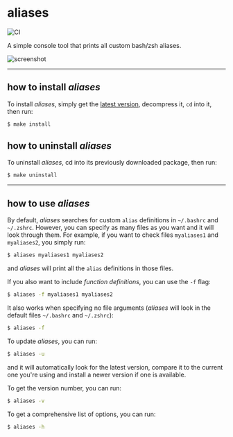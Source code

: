 # aliases

![CI](https://github.com/kokkonisd/aliases/workflows/CI/badge.svg?branch=master)

A simple console tool that prints all custom bash/zsh aliases.

![screenshot](https://i.imgur.com/zi8NUl6.png)

---

## how to install _aliases_
To install _aliases_, simply get the [latest version](https://github.com/kokkonisd/aliases/releases/latest), decompress it, `cd` into it, then run:

```bash
$ make install
```

## how to uninstall _aliases_
To uninstall _aliases_, cd into its previously downloaded package, then run:

```bash
$ make uninstall
```

---

## how to use _aliases_

By default, _aliases_ searches for custom `alias` definitions in `~/.bashrc` and `~/.zshrc`.
However, you can specify as many files as you want and it will look through them.
For example, if you want to check files `myaliases1` and `myaliases2`, you simply run:

```bash
$ aliases myaliases1 myaliases2
```

and _aliases_ will print all the `alias` definitions in those files.

If you also want to include _function definitions_, you can use the `-f` flag:

```bash
$ aliases -f myaliases1 myaliases2
```

It also works when specifying no file arguments (_aliases_ will look in the default files `~/.bashrc` and `~/.zshrc`):

```bash
$ aliases -f
```

To update _aliases_, you can run:

```bash
$ aliases -u
```

and it will automatically look for the latest version, compare it to the current one you're using and install a newer version if one is available.

To get the version number, you can run:

```bash
$ aliases -v
```

To get a comprehensive list of options, you can run:

```bash
$ aliases -h
```
